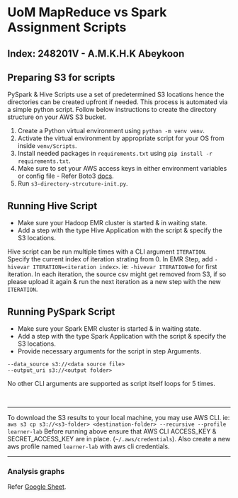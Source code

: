 # UoM MapReduce vs Spark Assignment Scripts

## Index: 248201V - A.M.K.H.K Abeykoon

## Preparing S3 for scripts

PySpark & Hive Scripts use a set of predetermined S3 locations hence the directories can be created upfront if needed. This process is automated via a simple python script. Follow below instructions to create the directory structure on your AWS S3 bucket.

1. Create a Python virtual environment using `python -m venv venv`.
2. Activate the virtual environment by appropriate script for your OS from inside `venv/Scripts`.
3. Install needed packages in `requirements.txt` using `pip install -r requirements.txt`.
4. Make sure to set your AWS access keys in either environment variables or config file - Refer Boto3 [docs](https://boto3.amazonaws.com/v1/documentation/api/latest/guide/configuration.html#using-environment-variables).
5. Run `s3-directory-strcuture-init.py`.

## Running Hive Script

- Make sure your Hadoop EMR cluster is started & in waiting state.
- Add a step with the type Hive Application with the script & specify the S3 locations.

Hive script can be run multiple times with a CLI argument `ITERATION`. Specify the current index of iteration strating from 0. In EMR Step, add `-hivevar ITERATION=<iteration index>`. ie: `-hivevar ITERATION=0` for first iteration.
In each iteration, the source csv might get removed from S3, if so please upload it again & run the next iteration as a new step with the new `ITERATION`.

## Running PySpark Script

- Make sure your Spark EMR cluster is started & in waiting state.
- Add a step with the type Spark Application with the script & specify the S3 locations.
- Provide necessary arguments for the script in step Arguments.

```
--data_source s3://<data source file>
--output_uri s3://<output folder> 
```

No other CLI arguments are supported as script itself loops for 5 times.

</br>

---

To download the S3 results to your local machine, you may use AWS CLI.
ie: `aws s3 cp s3://<s3-folder> <destination-folder> --recursive --profile learner-lab`
Before running above ensure that AWS CLI ACCESS_KEY & SECRET_ACCESS_KEY are in place. (`~/.aws/credentials`). Also create a new aws profile named `learner-lab` with aws cli credentials.

---

### Analysis graphs

Refer [Google Sheet](https://docs.google.com/spreadsheets/d/14NIHo_5mOyBDAhcMlHmKaP9mOnUXFapwHHRUBycWCwA/edit?usp=sharing).
